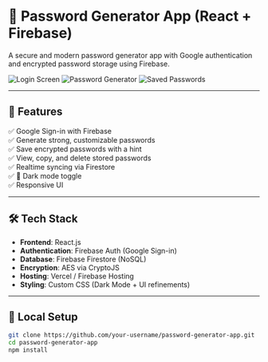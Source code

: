 # 🔐 Password Generator App (React + Firebase)

A secure and modern password generator app with Google authentication and encrypted password storage using Firebase.

![Login Screen](./screenshots/login.png)
![Password Generator](./screenshots/password-generator.png)
![Saved Passwords](./screenshots/saved-passwords.png)

---

## 🚀 Features

✅ Google Sign-in with Firebase  
✅ Generate strong, customizable passwords  
✅ Save encrypted passwords with a hint  
✅ View, copy, and delete stored passwords  
✅ Realtime syncing via Firestore  
✅ 🌙 Dark mode toggle  
✅ Responsive UI

---

## 🛠️ Tech Stack

- **Frontend**: React.js
- **Authentication**: Firebase Auth (Google Sign-in)
- **Database**: Firebase Firestore (NoSQL)
- **Encryption**: AES via CryptoJS
- **Hosting**: Vercel / Firebase Hosting
- **Styling**: Custom CSS (Dark Mode + UI refinements)

---

## 🧪 Local Setup

```bash
git clone https://github.com/your-username/password-generator-app.git
cd password-generator-app
npm install
